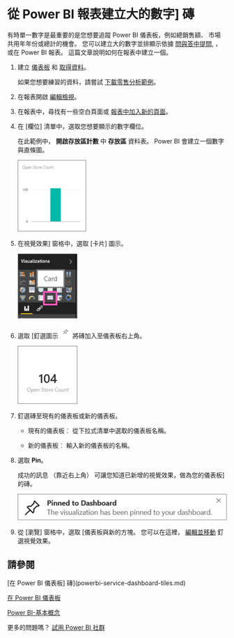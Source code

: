 <properties
   pageTitle="從 Power BI 報表建立大的數字] 磚"
   description="從 Power BI 報表建立大的數字] 磚"
   services="powerbi"
   documentationCenter=""
   authors="mihart"
   manager="mblythe"
   backup=""
   editor=""
   tags=""
   qualityFocus="no"
   qualityDate=""/>

<tags
   ms.service="powerbi"
   ms.devlang="NA"
   ms.topic="article"
   ms.tgt_pltfrm="NA"
   ms.workload="powerbi"
   ms.date="10/07/2016"
   ms.author="mihart"/>
# 從 Power BI 報表建立大的數字] 磚

有時單一數字是最重要的是您想要追蹤 Power BI 儀表板，例如總銷售額、 市場共用年年份或總計的機會。 您可以建立大的數字並排顯示依據 [問與答中提問](powerbi-service-create-a-big-number-tile-for-a-dashboard.md), ，或在 Power BI 報表。 這篇文章說明如何在報表中建立一個。

1.  建立 [儀表板](powerbi-service-dashboards.md) 和 [取得資料](powerbi-service-get-data.md)。

    如果您想要練習的資料，請嘗試 [下載零售分析範例](powerbi-sample-retail-analysis-take-a-tour.md)。 

2.  在報表開啟 [編輯檢視](powerbi-service-go-from-reading-view-to-editing-view.md)。

4.  在報表中，尋找有一些空白頁面或 [報表中加入新的頁面](powerbi-service-add-a-page-to-a-report.md)。

5.  在 [欄位] 清單中，選取您想要顯示的數字欄位。

    在此範例中， **開啟存放區計數** 中 **存放區** 資料表。 Power BI 會建立一個數字與直條圖。

    ![](media/powerbi-service-create-a-big-number-tile-from-a-power-bi-report/PBI_RptNumberTileChart.png)

6.  在視覺效果] 窗格中，選取 [卡片] 圖示。

    ![](media/powerbi-service-create-a-big-number-tile-from-a-power-bi-report/PBI_ChangeChartCard.png)

7.  選取 [釘選圖示 ![](media/powerbi-service-create-a-big-number-tile-from-a-power-bi-report/PBI_PinTile.png) 將磚加入至儀表板右上角。 

    ![](media/powerbi-service-create-a-big-number-tile-from-a-power-bi-report/PBI_DashNumberTileReport.png)

8.  釘選磚至現有的儀表板或新的儀表板。 

    -   現有的儀表板︰ 從下拉式清單中選取的儀表板名稱。

    -   新的儀表板︰ 輸入新的儀表板的名稱。

9.  選取 **Pin**。

    成功的訊息 （靠近右上角） 可讓您知道已新增的視覺效果，做為您的儀表板] 的磚。

    ![](media/powerbi-service-create-a-big-number-tile-from-a-power-bi-report/pinSuccess.png)

10. 從 [瀏覽] 窗格中，選取 [儀表板與新的方塊。 您可以在這裡， [編輯並移動](powerbi-service-edit-a-tile-in-a-dashboard.md) 釘選視覺效果。



## 請參閱

[在 Power BI 儀表板] 磚](powerbi-service-dashboard-tiles.md)

[在 Power BI 儀表板](powerbi-service-dashboards.md)

[Power BI-基本概念](powerbi-service-basic-concepts.md)

[](powerbi-service-dashboards.md)

更多的問題嗎？ [試用 Power BI 社群](http://community.powerbi.com/)
